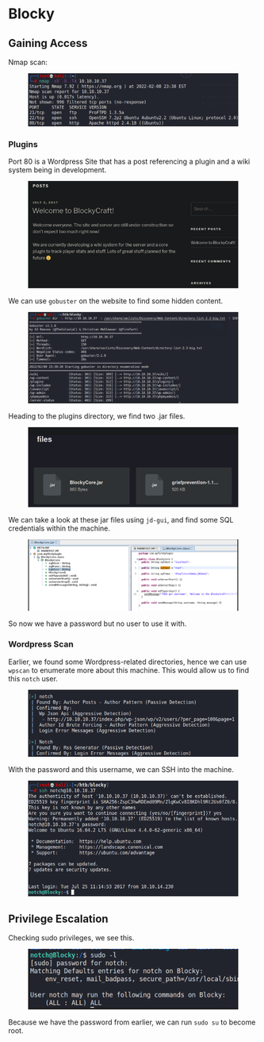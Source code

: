 # Blocky

## Gaining Access

Nmap scan:

<figure><img src="../../../.gitbook/assets/image (25) (5) (1).png" alt=""><figcaption></figcaption></figure>

### Plugins

Port 80 is a Wordpress Site that has a post referencing a plugin and a wiki system being in development.

<figure><img src="../../../.gitbook/assets/image (3) (1) (6).png" alt=""><figcaption></figcaption></figure>

&#x20;We can use `gobuster` on the website to find some hidden content.

<figure><img src="../../../.gitbook/assets/image (7) (2) (1).png" alt=""><figcaption></figcaption></figure>

Heading to the plugins directory, we find two .jar files.

<figure><img src="../../../.gitbook/assets/image (19) (1) (3).png" alt=""><figcaption></figcaption></figure>

We can take a look at these jar files using `jd-gui`, and find some SQL credentials within the machine.

<figure><img src="../../../.gitbook/assets/image (5) (1) (1) (1).png" alt=""><figcaption></figcaption></figure>

So now we have a password but no user to use it with.

### Wordpress Scan

Earlier, we found some Wordpress-related directories, hence we can use `wpscan` to enumerate more about this machine. This would allow us to find this `notch` user.

<figure><img src="../../../.gitbook/assets/image (21) (6).png" alt=""><figcaption></figcaption></figure>

With the password and this username, we can SSH into the machine.

<figure><img src="../../../.gitbook/assets/image (18) (1) (1).png" alt=""><figcaption></figcaption></figure>

## Privilege Escalation

Checking sudo privileges, we see this.

<figure><img src="../../../.gitbook/assets/image (23) (6).png" alt=""><figcaption></figcaption></figure>

Because we have the password from earlier, we can run `sudo su` to become root.
